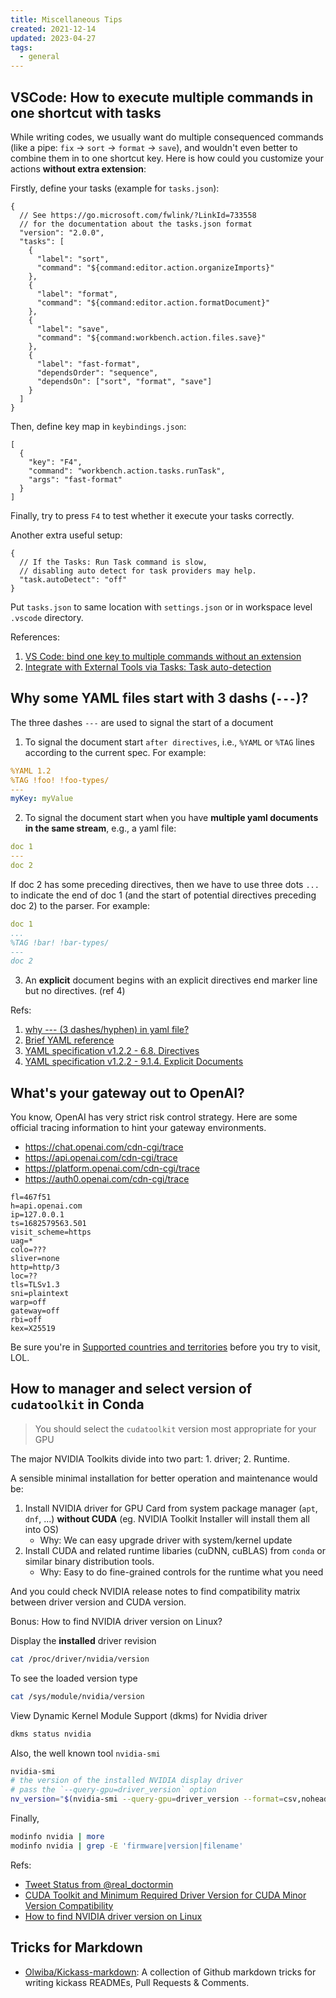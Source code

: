 ```yaml
---
title: Miscellaneous Tips
created: 2021-12-14
updated: 2023-04-27
tags:
  - general
---
```


## VSCode: How to execute multiple commands in one shortcut with tasks

While writing codes, we usually want do multiple consequenced commands (like a
pipe: `fix` -> `sort` -> `format` -> `save`), and wouldn't even better to
combine them in to one shortcut key. Here is how could you customize your
actions **without extra extension**:

Firstly, define your tasks (example for `tasks.json`):

```jsonc
{
  // See https://go.microsoft.com/fwlink/?LinkId=733558
  // for the documentation about the tasks.json format
  "version": "2.0.0",
  "tasks": [
    {
      "label": "sort",
      "command": "${command:editor.action.organizeImports}"
    },
    {
      "label": "format",
      "command": "${command:editor.action.formatDocument}"
    },
    {
      "label": "save",
      "command": "${command:workbench.action.files.save}"
    },
    {
      "label": "fast-format",
      "dependsOrder": "sequence",
      "dependsOn": ["sort", "format", "save"]
    }
  ]
}
```

Then, define key map in `keybindings.json`:

```jsonc
[
  {
    "key": "F4",
    "command": "workbench.action.tasks.runTask",
    "args": "fast-format"
  }
]
```

Finally, try to press `F4` to test whether it execute your tasks correctly.

Another extra useful setup:

```jsonc
{
  // If the Tasks: Run Task command is slow,
  // disabling auto detect for task providers may help.
  "task.autoDetect": "off"
}
```

Put `tasks.json` to same location with `settings.json` or in workspace level
`.vscode` directory.

References:

1. [VS Code: bind one key to multiple commands without an extension](https://dae.me/blog/2603/vs-code-bind-one-key-to-multiple-commands-without-an-extension/)
2. [ Integrate with External Tools via Tasks: Task auto-detection](https://code.visualstudio.com/docs/editor/tasks#_task-autodetection)

## Why some YAML files start with 3 dashs (`---`)?

The three dashes `---` are used to signal the start of a document

1. To signal the document start `after directives`, i.e., `%YAML` or `%TAG`
   lines according to the current spec. For example:

```yaml
%YAML 1.2
%TAG !foo! !foo-types/
---
myKey: myValue
```

2. To signal the document start when you have **multiple yaml documents in the
   same stream**, e.g., a yaml file:

```yaml
doc 1
---
doc 2
```

If doc 2 has some preceding directives, then we have to use three dots `...` to
indicate the end of doc 1 (and the start of potential directives preceding
doc 2) to the parser. For example:

```yaml
doc 1
...
%TAG !bar! !bar-types/
---
doc 2
```

3. An **explicit** document begins with an explicit directives end marker line
   but no directives. (ref 4)

Refs:

1. [why --- (3 dashes/hyphen) in yaml file?](https://stackoverflow.com/questions/50788277/why-3-dashes-hyphen-in-yaml-file)
2. [Brief YAML reference](https://camel.readthedocs.io/en/latest/yamlref.html)
3. [YAML specification v1.2.2 - 6.8. Directives](https://yaml.org/spec/1.2.2/#68-directives)
4. [YAML specification v1.2.2 - 9.1.4. Explicit Documents](https://yaml.org/spec/1.2.2/#914-explicit-documents)

## What's your gateway out to OpenAI?

You know, OpenAI has very strict risk control strategy. Here are some official
tracing information to hint your gateway environments.

- <https://chat.openai.com/cdn-cgi/trace>
- <https://api.openai.com/cdn-cgi/trace>
- <https://platform.openai.com/cdn-cgi/trace>
- <https://auth0.openai.com/cdn-cgi/trace>

```
fl=467f51
h=api.openai.com
ip=127.0.0.1
ts=1682579563.501
visit_scheme=https
uag=*
colo=???
sliver=none
http=http/3
loc=??
tls=TLSv1.3
sni=plaintext
warp=off
gateway=off
rbi=off
kex=X25519
```

Be sure you're in
[Supported countries and territories](https://platform.openai.com/docs/supported-countries)
before you try to visit, LOL.

## How to manager and select version of `cudatoolkit` in Conda

> You should select the `cudatoolkit` version most appropriate for your GPU

The major NVIDIA Toolkits divide into two part: 1. driver; 2. Runtime.

A sensible minimal installation for better operation and maintenance would be:

1. Install NVIDIA driver for GPU Card from system package manager (`apt`, `dnf`,
   ...) **without CUDA** (eg. NVIDIA Toolkit Installer will install them all
   into OS)
   - Why: We can easy upgrade driver with system/kernel update
2. Install CUDA and related runtime libaries (cuDNN, cuBLAS) from `conda` or
   similar binary distribution tools.
   - Why: Easy to do fine-grained controls for the runtime what you need

And you could check NVIDIA release notes to find compatibility matrix between
driver version and CUDA version.

Bonus: How to find NVIDIA driver version on Linux?

Display the **installed** driver revision

```sh
cat /proc/driver/nvidia/version
```

To see the loaded version type

```sh
cat /sys/module/nvidia/version
```

View Dynamic Kernel Module Support (dkms) for Nvidia driver

```sh
dkms status nvidia
```

Also, the well known tool `nvidia-smi`

```sh
nvidia-smi
# the version of the installed NVIDIA display driver
# pass the `--query-gpu=driver_version` option
nv_version="$(nvidia-smi --query-gpu=driver_version --format=csv,noheader)"
```

Finally,

```sh
modinfo nvidia | more
modinfo nvidia | grep -E 'firmware|version|filename'
```

Refs:

- [Tweet Status from @real_doctormin](https://twitter.com/real_doctormin/status/1644241714465632257?t=vYm0PkQRhQuIGMbWade2Hw)
- [CUDA Toolkit and Minimum Required Driver Version for CUDA Minor Version Compatibility](https://docs.nvidia.com/cuda/cuda-toolkit-release-notes/index.html#id3)
- [How to find NVIDIA driver version on Linux](https://www.cyberciti.biz/faq/check-print-find-nvidia-driver-version-on-linux-command/)

## Tricks for Markdown

- [Olwiba/Kickass-markdown](https://github.com/Olwiba/Kickass-markdown): A
  collection of Github markdown tricks for writing kickass READMEs, Pull
  Requests & Comments.
